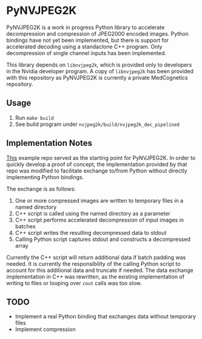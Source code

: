 # PyNVJPEG2K

PyNVJPEG2K is a work in progress Python library to accelerate decompression and compression of JPEG2000 encoded images.
Python bindings have not yet been implemented, but there is support for accelerated decoding using a standaclone C++ program.
Only decompression of single channel inputs has been implemented.

This library depends on `libnvjpeg2k`, which is provided only to developers in the Nvidia developer program. A copy
of `libnvjpeg2k` has been provided with this repository as PyNVJPEG2K is currently a private MedCognetics repository.

## Usage

1. Run `make build`
2. See build program under `nvjpeg2k/build/nvjpeg2k_dec_pipelined`

## Implementation Notes

[This](https://github.com/NVIDIA/CUDALibrarySamples.git) example repo served as the starting point for PyNVJPEG2K. In order to
quickly develop a proof of concept, the implementation provided by that repo was modified to facilitate exchange to/from Python
without directly implementing Python bindings.

The exchange is as follows:
1. One or more compressed images are written to temporary files in a named directory
2. C++ script is called using the named directory as a parameter
3. C++ script performs accelerated decompression of input images in batches
4. C++ script writes the resulting decompressed data to stdout
5. Calling Python script captures stdout and constructs a decompressed array

Currently the C++ script will return additional data if batch padding was needed. It is currently the responsibility of the calling
Python script to account for this additional data and truncate if needed. The data exchange implementation in C++ was rewritten, as the
existing implementation of writing to files or looping over `cout` calls was too slow.

## TODO
* Implement a real Python binding that exchanges data without temporary files
* Implement compression
